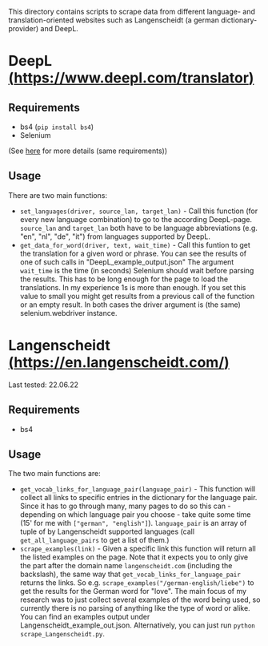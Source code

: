 This directory contains scripts to scrape data from different language- and translation-oriented websites such as Langenscheidt (a german dictionary-provider) and DeepL.

# DeepL [(https://www.deepl.com/translator)](https://www.deepl.com/translator)

## Requirements
- bs4 (`pip install bs4`)
- Selenium

(See [here](https://github.com/Felix-Paetsch/Webscraping/tree/main/Discord#requirements) for more details (same requirements))

## Usage
There are two main functions:
- `set_languages(driver, source_lan, target_lan)` - Call this function (for every new language combination) to go to the according DeepL-page. `source_lan` and `target_lan` both have to be language abbreviations (e.g. "en", "nl", "de", "it") from languages supported by DeepL.
- `get_data_for_word(driver, text, wait_time)` - Call this funtion to get the translation for a given word or phrase. You can see the results of one of such calls in "DeepL_example_output.json" The argument `wait_time` is the time (in seconds) Selenium should wait before parsing the results. This has to be long enough for the page to load the translations. In my experience 1s is more than enough. If you set this value to small you might get results from a previous call of the function or an empty result.
In both cases the driver argument is (the same) selenium.webdriver instance.

# Langenscheidt [(https://en.langenscheidt.com/)](https://en.langenscheidt.com/)
Last tested: 22.06.22

## Requirements
- bs4
## Usage
The two main functions are:
- `get_vocab_links_for_language_pair(language_pair)` - This function will collect all links to specific entries in the dictionary for the language pair. Since it has to go through many, many pages to do so this can - depending on which language pair you choose - take quite some time (15' for me with `["german", "english"]`). `language_pair` is an array of tuple of by Langenscheidt supported languages (call  `get_all_language_pairs` to get a list of them.)
- `scrape_examples(link)` - Given a specific link this function will return all the listed examples on the page. Note that it expects you to only give the part after the domain name `langenscheidt.com` (including the backslash), the same way that `get_vocab_links_for_language_pair` returns the links. So e.g. `scrape_examples("/german-english/liebe")` to get the results for the German word for "love". The main focus of my research was to just collect several examples of the word being used, so currently there is no parsing of anything like the type of word or alike. You can find an examples output under Langenscheidt_example_out.json. Alternatively, you can just run `python scrape_Langenscheidt.py`.
